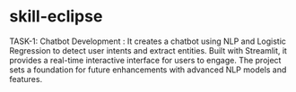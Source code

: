 # skill-eclipse
TASK-1: Chatbot Development : It creates a chatbot using NLP and Logistic Regression to detect user intents and extract entities. Built with Streamlit, it provides a real-time interactive interface for users to engage. The project sets a foundation for future enhancements with advanced NLP models and features.
